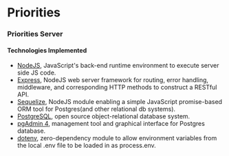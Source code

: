 # Priorities

<!-- *A simpler way to find focus and prioritize your day.* -->

### Priorities Server

#### Technologies Implemented

- [NodeJS](https://nodejs.org/en/), JavaScript's back-end runtime environment to execute server side JS code.
- [Express](https://expressjs.com/), NodeJS web server framework for routing, error handling, middleware, and corresponding HTTP methods to construct a RESTful API.
- [Sequelize](https://sequelize.org/), NodeJS module enabling a simple JavaScript promise-based ORM tool for Postgres(and other relational db systems).
- [PostgreSQL](https://www.postgresql.org/), open source object-relational database system.
- [pgAdmin 4](https://www.pgadmin.org/), management tool and graphical interface for Postgres database.
- [dotenv](https://www.npmjs.com/package/dotenv), zero-dependency module to allow environment variables from the local .env file to be loaded in as process.env.
<!-- #### Summary

#### Case Study -->
